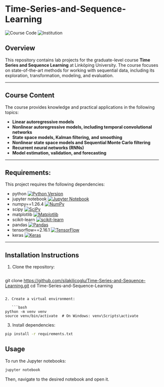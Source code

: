 # Time-Series-and-Sequence-Learning
![Course Code](https://img.shields.io/badge/Course%20Code-732A80-yellow)
![Institution](https://img.shields.io/badge/Institution-Linköping%20University-blue)

## Overview
This repository contains lab projects for the graduate-level course **Time Series and Sequence Learning** at Linköping University. The course focuses on state-of-the-art methods for working with sequential data, including its exploration, transformation, modeling, and evaluation.

---

## Course Content
The course provides knowledge and practical applications in the following topics:

- **Linear autoregressive models**
- **Nonlinear autoregressive models, including temporal convolutional networks**
- **State space models, Kalman filtering, and smoothing**
- **Nonlinear state space models and Sequential Monte Carlo filtering**
- **Recurrent neural networks (RNNs)**
- **Model estimation, validation, and forecasting**

---

## Requirements:  
This project requires the following dependencies:  

- python [![Python Version](https://img.shields.io/badge/python-3.8%20%7C%203.9-blue)](https://www.python.org/downloads/)      
- jupyter notebook [![Jupyter Notebook](https://img.shields.io/badge/Jupyter-Notebook-orange?logo=jupyter)](https://jupyter.org/)    
- numpy==1.26.4 [![NumPy](https://img.shields.io/badge/numpy-1.26.4-blue?logo=python)](https://numpy.org/)    
- scipy [![SciPy](https://img.shields.io/badge/scipy-latest-blue?logo=scipy)](https://scipy.org/)  
- matplotlib [![Matplotlib](https://img.shields.io/badge/matplotlib-latest-blue?logo=python)](https://matplotlib.org/)  
- scikit-learn [![scikit-learn](https://img.shields.io/badge/scikit--learn-latest-blue?logo=scikit-learn)](https://scikit-learn.org/1.5/install.html)  
- pandas [![Pandas](https://img.shields.io/badge/pandas-latest-blue?logo=pandas)](https://pandas.pydata.org/)    
- tensorflow==2.16.1 [![TensorFlow](https://img.shields.io/badge/tensorflow-2.16.1-orange?logo=tensorflow)](https://www.tensorflow.org/)  
- keras [![Keras](https://img.shields.io/badge/Keras-latest-red?logo=keras)](https://pypi.org/project/keras/)        

---

## Installation Instructions  
1. Clone the repository:  
   
   ```bash
git clone https://github.com/silakilicoglu/Time-Series-and-Sequence-Learning.git
cd Time-Series-and-Sequence-Learning
```

2. Create a virtual environment:  

   ```bash
python -m venv venv
source venv/bin/activate  # On Windows: venv\Scripts\activate
```

3. Install dependencies:  
   
```bash
pip install -r requirements.txt  
```

## Usage  
To run the Jupyter notebooks:
```bash
jupyter notebook
```
Then, navigate to the desired notebook and open it.
